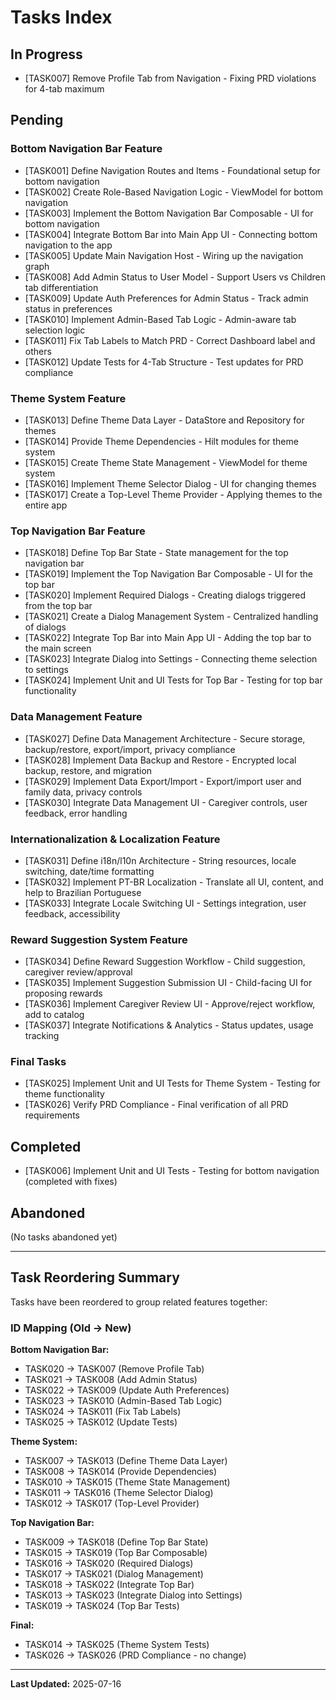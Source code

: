 # Tasks Index

## In Progress
- [TASK007] Remove Profile Tab from Navigation - Fixing PRD violations for 4-tab maximum

## Pending

### Bottom Navigation Bar Feature
- [TASK001] Define Navigation Routes and Items - Foundational setup for bottom navigation
- [TASK002] Create Role-Based Navigation Logic - ViewModel for bottom navigation
- [TASK003] Implement the Bottom Navigation Bar Composable - UI for bottom navigation
- [TASK004] Integrate Bottom Bar into Main App UI - Connecting bottom navigation to the app
- [TASK005] Update Main Navigation Host - Wiring up the navigation graph
- [TASK008] Add Admin Status to User Model - Support Users vs Children tab differentiation
- [TASK009] Update Auth Preferences for Admin Status - Track admin status in preferences
- [TASK010] Implement Admin-Based Tab Logic - Admin-aware tab selection logic
- [TASK011] Fix Tab Labels to Match PRD - Correct Dashboard label and others
- [TASK012] Update Tests for 4-Tab Structure - Test updates for PRD compliance

### Theme System Feature
- [TASK013] Define Theme Data Layer - DataStore and Repository for themes
- [TASK014] Provide Theme Dependencies - Hilt modules for theme system
- [TASK015] Create Theme State Management - ViewModel for theme system
- [TASK016] Implement Theme Selector Dialog - UI for changing themes
- [TASK017] Create a Top-Level Theme Provider - Applying themes to the entire app

### Top Navigation Bar Feature
- [TASK018] Define Top Bar State - State management for the top navigation bar
- [TASK019] Implement the Top Navigation Bar Composable - UI for the top bar
- [TASK020] Implement Required Dialogs - Creating dialogs triggered from the top bar
- [TASK021] Create a Dialog Management System - Centralized handling of dialogs
- [TASK022] Integrate Top Bar into Main App UI - Adding the top bar to the main screen
- [TASK023] Integrate Dialog into Settings - Connecting theme selection to settings
- [TASK024] Implement Unit and UI Tests for Top Bar - Testing for top bar functionality

### Data Management Feature
- [TASK027] Define Data Management Architecture - Secure storage, backup/restore, export/import, privacy compliance
- [TASK028] Implement Data Backup and Restore - Encrypted local backup, restore, and migration
- [TASK029] Implement Data Export/Import - Export/import user and family data, privacy controls
- [TASK030] Integrate Data Management UI - Caregiver controls, user feedback, error handling

### Internationalization & Localization Feature
- [TASK031] Define i18n/l10n Architecture - String resources, locale switching, date/time formatting
- [TASK032] Implement PT-BR Localization - Translate all UI, content, and help to Brazilian Portuguese
- [TASK033] Integrate Locale Switching UI - Settings integration, user feedback, accessibility

### Reward Suggestion System Feature
- [TASK034] Define Reward Suggestion Workflow - Child suggestion, caregiver review/approval
- [TASK035] Implement Suggestion Submission UI - Child-facing UI for proposing rewards
- [TASK036] Implement Caregiver Review UI - Approve/reject workflow, add to catalog
- [TASK037] Integrate Notifications & Analytics - Status updates, usage tracking

### Final Tasks
- [TASK025] Implement Unit and UI Tests for Theme System - Testing for theme functionality
- [TASK026] Verify PRD Compliance - Final verification of all PRD requirements

## Completed
- [TASK006] Implement Unit and UI Tests - Testing for bottom navigation (completed with fixes)

## Abandoned
(No tasks abandoned yet)

---

## Task Reordering Summary

Tasks have been reordered to group related features together:

### ID Mapping (Old → New)
**Bottom Navigation Bar:**
- TASK020 → TASK007 (Remove Profile Tab)
- TASK021 → TASK008 (Add Admin Status)
- TASK022 → TASK009 (Update Auth Preferences)
- TASK023 → TASK010 (Admin-Based Tab Logic)
- TASK024 → TASK011 (Fix Tab Labels)
- TASK025 → TASK012 (Update Tests)

**Theme System:**
- TASK007 → TASK013 (Define Theme Data Layer)
- TASK008 → TASK014 (Provide Dependencies)
- TASK010 → TASK015 (Theme State Management)
- TASK011 → TASK016 (Theme Selector Dialog)
- TASK012 → TASK017 (Top-Level Provider)

**Top Navigation Bar:**
- TASK009 → TASK018 (Define Top Bar State)
- TASK015 → TASK019 (Top Bar Composable)
- TASK016 → TASK020 (Required Dialogs)
- TASK017 → TASK021 (Dialog Management)
- TASK018 → TASK022 (Integrate Top Bar)
- TASK013 → TASK023 (Integrate Dialog into Settings)
- TASK019 → TASK024 (Top Bar Tests)

**Final:**
- TASK014 → TASK025 (Theme System Tests)
- TASK026 → TASK026 (PRD Compliance - no change)

---

**Last Updated:** 2025-07-16